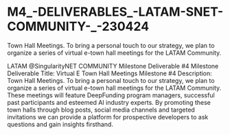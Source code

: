 # M4_-DELIVERABLES_-LATAM-SNET-COMMUNITY-_-230424
 Town Hall Meetings. To bring a personal touch to our strategy, we plan to organize a series of virtual e-town hall meetings for the LATAM Community.

LATAM @SingularityNET COMMUNITY
Milestone Deliverable #4
Milestone Deliverable Title: Virtual E Town Hall Meetings
Milestone #4 Description: Town Hall Meetings. To bring a personal touch to our strategy, we plan to organize a series of virtual e-town hall meetings for the LATAM Community. These meetings will feature DeepFunding program managers, successful past participants and esteemed AI industry experts. By promoting these town halls through blog posts, social media channels and targeted invitations we can provide a platform for prospective developers to ask questions and gain insights firsthand.
